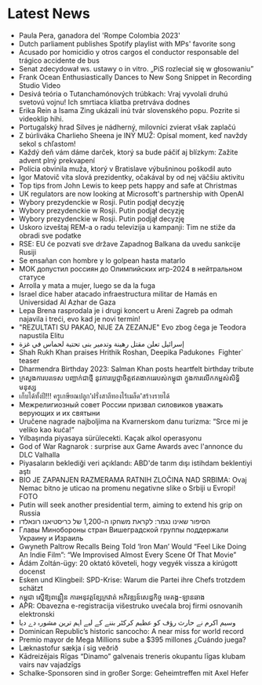 # Latest News
-  Paula Pera, ganadora del 'Rompe Colombia 2023'
-  Dutch parliament publishes Spotify playlist with MPs' favorite song
-  Acusado por homicidio y otros cargos el conductor responsable del trágico accidente de bus
-  Senat zdecydował ws. ustawy o in vitro. „PiS rozleciał się w głosowaniu”
-  Frank Ocean Enthusiastically Dances to New Song Snippet in Recording Studio Video
-  Desivá teória o Tutanchamónových trúbkach: Vraj vyvolali druhú svetovú vojnu! Ich smrtiaca kliatba pretrváva dodnes
-  Erika Rein a Isama Zing ukázali inú tvár slovenského popu. Pozrite si videoklip hihi.
-  Portugalský hrad Silves je nádherný, milovníci zvierat však zaplačú
-  Z búrliváka Charlieho Sheena je INÝ MUŽ: Opísal moment, keď navždy sekol s chľastom!
-  Každý deň vám dáme darček, ktorý sa bude páčiť aj blízkym: Zažite advent plný prekvapení
-  Polícia obvinila muža, ktorý v Bratislave výbušninou poškodil auto
-  Igor Matovič víta slová prezidentky, očakával by od nej väčšiu aktivitu
-  Top tips from John Lewis to keep pets happy and safe at Christmas
-  UK regulators are now looking at Microsoft's partnership with OpenAI
-  Wybory prezydenckie w Rosji. Putin podjął decyzję
-  Wybory prezydenckie w Rosji. Putin podjął decyzję
-  Wybory prezydenckie w Rosji. Putin podjął decyzję
-  Uskoro izveštaj REM-a o radu televizija u kampanji: Tim ne stiže da obradi sve podatke
-  RSE: EU će pozvati sve države Zapadnog Balkana da uvedu sankcije Rusiji
-  Se ensañan con hombre y lo golpean hasta matarlo
-  МОК допустил россиян до Олимпийских игр-2024 в нейтральном статусе
-  Arrolla y mata a mujer, luego se da la fuga
-  Israel dice haber atacado infraestructura militar de Hamás en Universidad Al Azhar de Gaza
-  Lepa Brena rasprodala je i drugi koncert u Areni Zagreb pa odmah najavila i treći, evo kad je novi termin!
-  "REZULTATI SU PAKAO, NIJE ZA ZEZANJE" Evo zbog čega je Teodora napustila Elitu
-  إسرائيل تعلن مقتل رهينة وتدمير بنى تحتية لحماس في غزة
-  Shah Rukh Khan praises Hrithik Roshan, Deepika Padukone`s `Fighter` teaser
-  Dharmendra Birthday 2023: Salman Khan posts heartfelt birthday tribute
-  ក្រសួងការបរទេស បញ្ជាក់ជាថ្មី នូវការប្តេជ្ញាចិត្តឥតងាករេរបស់កម្ពុជា ក្នុងការលើកកម្ពស់សិទ្ធិមនុស្ស
-  เก็บได้ทั้งปี!!! ครูเกษียณปลูก'ฝรั่งสาลีทองไร้เมล็ด'สร้างรายได้
-  Межрелигиозный совет России призвал силовиков уважать верующих и их святыни
-  Uručene nagrade najboljima na Kvarnerskom danu turizma: “Srce mi je veliko kao kuća!”
-  Yılbaşında piyasaya sürülecekti. Kaçak alkol operasyonu
-  God of War Ragnarok : surprise aux Game Awards avec l'annonce du DLC Valhalla
-  Piyasaların beklediği veri açıklandı: ABD'de tarım dışı istihdam beklentiyi aştı
-  BIO JE ZAPANJEN RAZMERAMA RATNIH ZLOČINA NAD SRBIMA: Ovaj Nemac bitno je uticao na promenu negativne slike o Srbiji u Evropi! FOTO
-  Putin will seek another presidential term, aiming to extend his grip on Russia
-  הסיפור שאינו נגמר: לקראת משחקו ה-1,200 של כריסטיאנו רונאלדו
-  Главы Минобороны стран Вишеградской группы поддержали Украину и Израиль
-  Gwyneth Paltrow Recalls Being Told ‘Iron Man’ Would “Feel Like Doing An Indie Film”: “We Improvised Almost Every Scene Of That Movie”
-  Ádám Zoltán-ügy: 20 oktató követeli, hogy vegyék vissza a kirúgott docenst
-  Esken und Klingbeil: SPD-Krise: Warum die Partei ihre Chefs trotzdem schätzt
-  កម្ពុជា ស្នើឱ្យពន្លឿន ការអនុវត្តខ្សែក្រវាត់ អភិវឌ្ឍន៍សេដ្ឋកិច្ច មេគង្គ-ឡានឆាង
-  APR: Obavezna e-registracija višestruko uvećala broj firmi osnovanih elektronski
-  وسیم اکرم نے حارث رؤف کو عظیم کرکٹر بننے کے لیے اہم ترین مشورہ دے دیا
-  Dominican Republic’s historic sancocho: A near miss for world record
-  Premio mayor de Mega Millions sube a $395 millones ¿Cuándo juega?
-  Læknastofur sækja í sig veðrið
-  Kādreizējais Rīgas “Dinamo” galvenais treneris okupantu līgas klubam vairs nav vajadzīgs
-  Schalke-Sponsoren sind in großer Sorge: Geheimtreffen mit Axel Hefer
